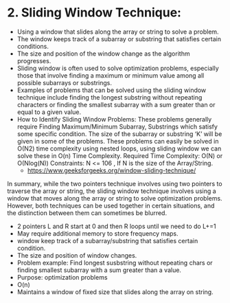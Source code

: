 # 2. **Sliding Window Technique:**

- Using a window that slides along the array or string to solve a problem.
- The window keeps track of a subarray or substring that satisfies certain conditions. 
- The size and position of the window change as the algorithm progresses.
- Sliding window is often used to solve optimization problems, especially those that involve finding a maximum or minimum value among all possible subarrays or substrings.
- Examples of problems that can be solved using the sliding window technique include finding the longest substring without repeating characters or finding the smallest subarray with a sum greater than or equal to a given value.
- How to Identify Sliding Window Problems:
  These problems generally require Finding Maximum/Minimum Subarray, Substrings which satisfy some specific condition.
  The size of the subarray or substring ‘K’ will be given in some of the problems.
  These problems can easily be solved in O(N2) time complexity using nested loops, using sliding window we can solve these in O(n) Time Complexity.
  Required Time Complexity: O(N) or O(Nlog(N))
  Constraints: N <= 106 , If N is the size of the Array/String.
  - https://www.geeksforgeeks.org/window-sliding-technique/

In summary, while the two pointers technique involves using two pointers to traverse the array or string, the sliding window technique involves using a window that moves along the array or string to solve optimization problems. However, both techniques can be used together in certain situations, and the distinction between them can sometimes be blurred.

- 2 pointers L and R start at 0 and then R loops until we need to do L+=1
- May require additional memory to store frequency maps.
- window keep track of a subarray/substring that satisfies certain condition.
- The size and position of window changes.
- Problem example: Find longest susbstring without repeating chars or finding smallest subarray with a sum greater than a value.
- Purpose: optimization problems
- O(n)
- Maintains a window of fixed size that slides along the array on string.
